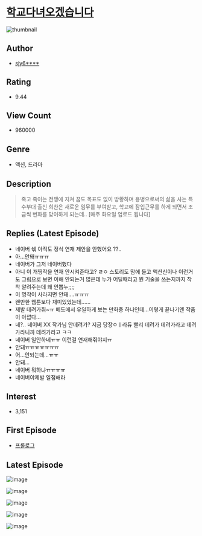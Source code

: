 # [학교다녀오겠습니다](https://comic.naver.com/bestChallenge/list?titleId=741146)
![thumbnail](https://image-comic.pstatic.net/user_contents_data/challenge_comic/2020/05/25/331321/thumbnail_434x330999dc97a_cb59_4208_a9f5_e266976f5a5c_00003850.JPEG)

## Author
- [sjy6****](https://comic.naver.com/artistTitle?id=331321)

## Rating
- 9.44

## View Count
- 960000

## Genre
- 액션, 드라마

## Description
> 죽고 죽이는 전쟁에 지쳐 꿈도 목표도 없이 방황하며 용병으로써의 삶을 사는 특수부대 출신 희찬은 새로운 임무를 부여받고, 학교에 잠입근무를 하게 되면서 조금씩 변화를 맞이하게 되는데.. [매주 화요일 업로드 됩니다]

## Replies (Latest Episode)
- 네이버 쉒 아직도 정식 연재 제안을 안했어요 ??..
- 아...안돼ㅠㅠㅠ
- 네이버가 그저 네이버했다
- 아니 이 개띵작을 연재 안시켜준다고? ㄹㅇ 스토리도 맘에 들고 액션신이나 이런거도 그림으로 보면 이해 안되는거 많은데 누가 어딜때리고 뭔 기술을 쓰는지까지 착착 알려주는데 왜 안뽑누;;;;
- 이 명작이 사라지면 안돼....ㅠㅠㅠ
- 왠만한 웹툰보다 재미있었는데......
- 제발 데려가줘~ㅠ 베도에서 유일하게 보는 만화중 하나인데...이렇게 끝나기엔 작품이 아깝다...
- 네?.. 네이버 XX 작가님 안데려가? 지금 당장ㅇㅣ라듀 빨리 데려가 데려가라고 데려 가라니까 데려가라고 ㅋㅋ
- 네이버 일안하네ㅠㅠ 이런걸 연재해줘야지ㅠ
- 안돼ㅠㅠㅠㅠㅠㅠㅠ
- 어...안되는데...ㅠㅠ
- 안돼...
- 네이버 뭐하냐ㅠㅠㅠㅠ
- 네이버야제발 일점해라

## Interest
- 3,151

## First Episode
- [프롤로그](https://comic.naver.com/bestChallenge/detail?titleId=741146&no=1)

## Latest Episode
![image](https://image-comic.pstatic.net/user_contents_data/challenge_comic/2020/08/25/331321/upload_3631420152101353570.jpeg)

![image](https://image-comic.pstatic.net/user_contents_data/challenge_comic/2020/08/25/331321/upload_3906647702940758833.jpeg)

![image](https://image-comic.pstatic.net/user_contents_data/challenge_comic/2020/08/25/331321/upload_3558796099138707765.jpeg)

![image](https://image-comic.pstatic.net/user_contents_data/challenge_comic/2020/08/25/331321/upload_3774353158200059490.jpeg)

![image](https://image-comic.pstatic.net/user_contents_data/challenge_comic/2020/11/17/331321/upload_3545512889687619941.jpeg)
